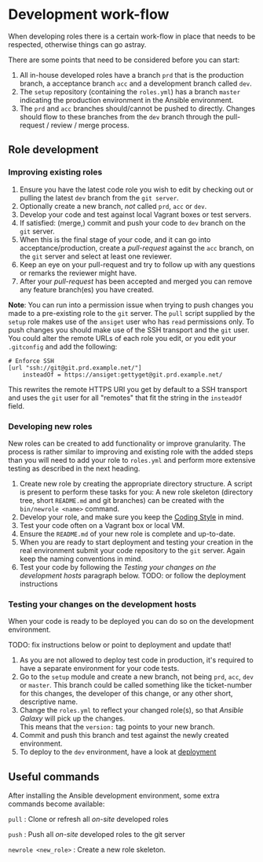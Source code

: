# Development work-flow

When developing roles there is a certain work-flow in place that needs
to be respected, otherwise things can go astray.

There are some points that need to be considered before you can start:

1. All in-house developed roles have a branch `prd` that is the
   production branch, a acceptance branch `acc` and a development branch
   called `dev`.
1. The `setup` repository (containing the `roles.yml`) has a branch
   `master` indicating the production environment in the Ansible
   environment.
1. The `prd` and `acc` branches should/cannot be pushed to directly. Changes
   should flow to these branches from the `dev` branch through the pull-request
   / review / merge process.

## Role development

### Improving existing roles

1. Ensure you have the latest code role you wish to edit by checking out or
   pulling the latest `dev` branch from the `git server`.
1. Optionally create a new branch, *not* called `prd`, `acc` or `dev`.
1. Develop your code and test against local Vagrant boxes or test
   servers.
1. If satisfied: (merge,) commit and push your code to `dev` branch on the
   `git` server.
1. When this is the final stage of your code, and it can go into
   acceptance/production, create a *pull-request* against the `acc` branch, on
   the `git` server and select at least one reviewer.
1. Keep an eye on your pull-request and try to follow up with any questions or
   remarks the reviewer might have.
1. After your *pull-request* has been accepted and merged you can remove any
   feature branch(es) you have created.

**Note**: You can run into a permission issue when trying to push changes you
made to a pre-existing role to the `git` server. The `pull` script supplied by
the `setup` role makes use of the `ansiget` user who has `read` permissions
only. To push changes you should make use of the SSH transport and the `git`
user. You could alter the remote URLs of each role you edit, or you edit your
 `.gitconfig` and add the following:

```
# Enforce SSH
[url "ssh://git@git.prd.example.net/"]
    insteadOf = https://ansiget:gettyget@git.prd.example.net/
```

This rewrites the remote HTTPS URI you get by default to a SSH transport and
uses the `git` user for all "remotes" that fit the string in the `insteadOf`
field.


### Developing new roles
New roles can be created to add functionality or improve granularity. 
The process is rather similar to improving and existing role with the added
steps than you will need to add your role to `roles.yml` and perform more
extensive testing as described in the next heading.

1. Create new role by creating the appropriate directory structure. A script
   is present to perform these tasks for you: A new role skeleton (directory
   tree, short `README.md` and git branches) can be created with the
   `bin/newrole <name>` command. 
1. Develop your role, and make sure you keep the 
   [Coding Style](http://ansible.prd.example.net/docs/devel/codingstyle/) in
   mind. 
1. Test your code often on a Vagrant box or local VM.
1. Ensure the `README.md` of your new role is complete and up-to-date.
1. When you are ready to start deployment and testing your creation in the
   real environment submit your code repository to the `git` server. Again
   keep the naming conventions in mind. 
1. Test your code by following the *Testing your changes on the development
   hosts* paragraph below. TODO: or follow the deployment instructions


### Testing your changes on the development hosts
When your code is ready to be deployed you can do so on the development
environment.

TODO: fix instructions below or point to deployment and update that!

1. As you are not allowed to deploy test code in production, it's required
   to have a separate environment for your code tests.
1. Go to the `setup` module and create a new branch, not being
   `prd`, `acc`, `dev` or `master`. This branch could be called something like
   the ticket-number for this changes, the developer of this change, or
   any other short, descriptive name.
1. Change the `roles.yml` to reflect your changed role(s), so that
   *Ansible Galaxy* will pick up the changes.\
   This means that the `version:` tag points to your new branch.
1. Commit and push this branch and test against the newly created
   environment.
1. To deploy to the `dev` environment, have a look at
   [deployment](deployment.md)

## Useful commands

After installing the Ansible development environment, some extra
commands become available:

`pull`
: Clone or refresh all *on-site* developed roles

`push`
: Push all *on-site* developed roles to the git server

`newrole <new_role>`
: Create a new role skeleton.
